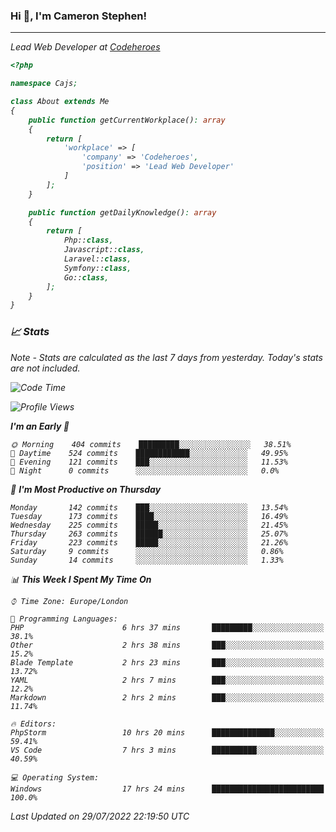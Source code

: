 ### Hi 👋, I'm Cameron Stephen!
<hr>
<p><em>Lead Web Developer at <a href="https://codeheroes.co.uk">Codeheroes</a></p>


```php
<?php

namespace Cajs;

class About extends Me
{
    public function getCurrentWorkplace(): array
    {
        return [
            'workplace' => [
                'company' => 'Codeheroes',
                'position' => 'Lead Web Developer'
            ]
        ];
    }

    public function getDailyKnowledge(): array
    {
        return [
            Php::class,
            Javascript::class,
            Laravel::class,
            Symfony::class,
            Go::class,
        ];
    }
}
```

### 📈 Stats
<p><em>Note - Stats are calculated as the last 7 days from yesterday. Today's stats are not included.</em></p>


<!--START_SECTION:waka-->
![Code Time](http://img.shields.io/badge/Code%20Time-3%2C055%20hrs%2041%20mins-blue)

![Profile Views](http://img.shields.io/badge/Profile%20Views-0-blue)

**I'm an Early 🐤** 

```text
🌞 Morning    404 commits    █████████░░░░░░░░░░░░░░░░   38.51% 
🌆 Daytime    524 commits    ████████████░░░░░░░░░░░░░   49.95% 
🌃 Evening    121 commits    ███░░░░░░░░░░░░░░░░░░░░░░   11.53% 
🌙 Night      0 commits      ░░░░░░░░░░░░░░░░░░░░░░░░░   0.0%

```
📅 **I'm Most Productive on Thursday** 

```text
Monday       142 commits    ███░░░░░░░░░░░░░░░░░░░░░░   13.54% 
Tuesday      173 commits    ████░░░░░░░░░░░░░░░░░░░░░   16.49% 
Wednesday    225 commits    █████░░░░░░░░░░░░░░░░░░░░   21.45% 
Thursday     263 commits    ██████░░░░░░░░░░░░░░░░░░░   25.07% 
Friday       223 commits    █████░░░░░░░░░░░░░░░░░░░░   21.26% 
Saturday     9 commits      ░░░░░░░░░░░░░░░░░░░░░░░░░   0.86% 
Sunday       14 commits     ░░░░░░░░░░░░░░░░░░░░░░░░░   1.33%

```


📊 **This Week I Spent My Time On** 

```text
⌚︎ Time Zone: Europe/London

💬 Programming Languages: 
PHP                      6 hrs 37 mins       █████████░░░░░░░░░░░░░░░░   38.1% 
Other                    2 hrs 38 mins       ███░░░░░░░░░░░░░░░░░░░░░░   15.2% 
Blade Template           2 hrs 23 mins       ███░░░░░░░░░░░░░░░░░░░░░░   13.72% 
YAML                     2 hrs 7 mins        ███░░░░░░░░░░░░░░░░░░░░░░   12.2% 
Markdown                 2 hrs 2 mins        ███░░░░░░░░░░░░░░░░░░░░░░   11.74%

🔥 Editors: 
PhpStorm                 10 hrs 20 mins      ██████████████░░░░░░░░░░░   59.41% 
VS Code                  7 hrs 3 mins        ██████████░░░░░░░░░░░░░░░   40.59%

💻 Operating System: 
Windows                  17 hrs 24 mins      █████████████████████████   100.0%

```


 Last Updated on 29/07/2022 22:19:50 UTC
<!--END_SECTION:waka-->
